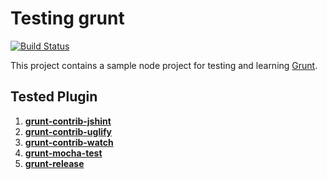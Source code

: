 # Testing grunt

[![Build Status](https://travis-ci.org/dani8art/testing-grunt.svg?branch=master)](https://travis-ci.org/dani8art/testing-grunt)

This project contains a sample node project for testing and learning [Grunt](http://gruntjs.com/).

## Tested Plugin

1. [**grunt-contrib-jshint**]()
2. [**grunt-contrib-uglify**]()
3. [**grunt-contrib-watch**]()
4. [**grunt-mocha-test**]()
5. [**grunt-release**]()

